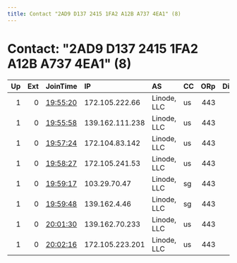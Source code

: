 ```yaml
---
title: Contact "2AD9 D137 2415 1FA2 A12B A737 4EA1" (8)
---
```


# Contact: "2AD9 D137 2415 1FA2 A12B A737 4EA1" (8)

|   Up |   Ext | JoinTime                                                                                            | IP              | AS          | CC   |   ORp |   Dirp | OS    | Version   | Nickname     |   eFamMembers |
|-----:|------:|:----------------------------------------------------------------------------------------------------|:----------------|:------------|:-----|------:|-------:|:------|:----------|:-------------|--------------:|
|    1 |     0 | [19:55:20](https://metrics.torproject.org/rs.html#details/F60AAC17870593DEDE7996F7CB7221A9BBAC86CD) | 172.105.222.66  | Linode, LLC | us   |   443 |      0 | Linux | 0.4.5.9   | SISrelayTYO2 |             8 |
|    1 |     0 | [19:55:58](https://metrics.torproject.org/rs.html#details/533E9616C437DA5AA07400376B6D0E71DA7590FF) | 139.162.111.238 | Linode, LLC | us   |   443 |      0 | Linux | 0.4.5.9   | SISrelayTYO3 |             8 |
|    1 |     0 | [19:57:24](https://metrics.torproject.org/rs.html#details/41E3EEBEF95DE72D62E5DC56BE69B799B4967EBA) | 172.104.83.142  | Linode, LLC | us   |   443 |      0 | Linux | 0.4.5.9   | SISrelayTYO4 |             8 |
|    1 |     0 | [19:58:27](https://metrics.torproject.org/rs.html#details/8A8BB9433AD84546187380C9C52E102BAED905AA) | 172.105.241.53  | Linode, LLC | us   |   443 |      0 | Linux | 0.4.5.9   | SISrelayTYO5 |             8 |
|    1 |     0 | [19:59:17](https://metrics.torproject.org/rs.html#details/C0F8E409D7E062E94CECF4EA894CFEC5C2E44C19) | 103.29.70.47    | Linode, LLC | sg   |   443 |      0 | Linux | 0.4.5.9   | SISrelayTYO8 |             8 |
|    1 |     0 | [19:59:48](https://metrics.torproject.org/rs.html#details/5B73C1092ED1D83C3C631B0E3B5AF9B228378DFD) | 139.162.4.46    | Linode, LLC | sg   |   443 |      0 | Linux | 0.4.5.9   | SISrelaySGP1 |             8 |
|    1 |     0 | [20:01:30](https://metrics.torproject.org/rs.html#details/AD362B0DE20DC62764CB4F46E0AB169B02C9AC37) | 139.162.70.233  | Linode, LLC | us   |   443 |      0 | Linux | 0.4.5.9   | SISrelayTYO7 |             8 |
|    1 |     0 | [20:02:16](https://metrics.torproject.org/rs.html#details/D0A32B41F0A5B0AE8F7077784243B8A2970F75AC) | 172.105.223.201 | Linode, LLC | us   |   443 |      0 | Linux | 0.4.5.9   | SISrelayTYO6 |             8 |
